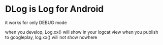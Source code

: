 # DLog is Log for Android

it works for only DEBUG mode

when you develop, Log.xx() will show in your logcat view
when you publish to googleplay, log.xx() will not show nowhere

